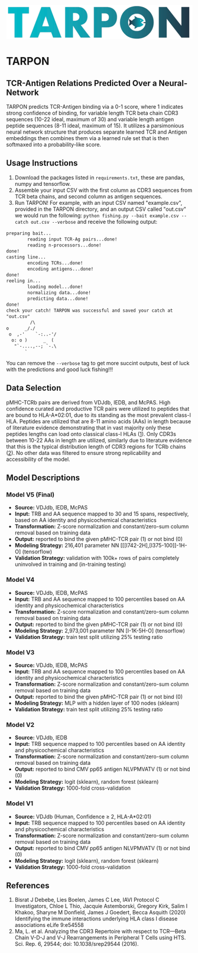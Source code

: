 ![Logo of the TARPON tool with TARPON written in big block letters colored in a blue to black gradient and a fish in the "O"](logo.png)
# TARPON
## TCR-Antigen Relations Predicted Over a Neural-Network
TARPON predicts TCR-Antigen binding via a 0-1 score, where 1 indicates strong confidence of binding, for variable length TCR beta chain CDR3 sequences (10-22 ideal, maximum of 30) and variable length antigen peptide sequences (8-11 ideal, maximum of 15). It utilizes a parsimonious neural network structure that produces separate learned TCR and Antigen embeddings then combines them via a learned rule set that is then softmaxed into a probability-like score.

## Usage Instructions
1. Download the packages listed in `requirements.txt`, these are pandas, numpy and tensorflow.
2. Assemble your input CSV with the first column as CDR3 sequences from TCR beta chains, and second column as antigen sequences. 
3. Run TARPON! For example, with an input CSV named "example.csv", provided in the TARPON directory, and an output CSV called "out.csv" we would run the following: `python fishing.py --bait example.csv --catch out.csv --verbose` and receive the following output:
```
preparing bait...
        reading input TCR-Ag pairs...done!
        reading n-processors...done!
done!
casting line...
        encoding TCRs...done!
        encoding antigens...done!
done!
reeling in...
        loading model...done!
        normalizing data...done!
        predicting data...done!
done!
check your catch! TARPON was successful and saved your catch at "out.csv"
         /\
o      _/./
 o  ,-'    `-:..-'/
  o: o )      _  (
   "`-....,--; `-.\
       `
```
You can remove the `--verbose` tag to get more succint outputs, best of luck with the predictions and good luck fishing!!!

## Data Selection
pMHC-TCRb pairs are derived from VDJdb, IEDB, and McPAS. High confidence curated and productive TCR pairs were utilized to peptides that are bound to HLA-A\*02:01, due to its standing as the most prevalent class-I HLA. Peptides are utilized that are 8-11 amino acids (AAs) in length because of literature evidence demonstrating that in vast majority only these peptides lengths can load onto classical class-I HLAs ([1](https://elifesciences.org/articles/54558)). Only CDR3s between 10-22 AAs in length are utilized, similarly due to literature evidence that this is the typical distribution length of CDR3 regions for TCRb chains ([2](https://nature.com/articles/srep29544)). No other data was filtered to ensure strong replicability and accessibility of the model.

## Model Descriptions
### Model V5 (Final)
- **Source:** VDJdb, IEDB, McPAS
- **Input:** TRB and AA sequence mapped to 30 and 15 spans, respectively, based on AA identity and physicochemical characteristics
- **Transformation:** Z-score normalization and constant/zero-sum column removal based on training data
- **Output:** reported to bind the given pMHC-TCR pair (1) or not bind (0)
- **Modeling Strategy:** 216,401 parameter NN \[\[\[I742-2H\],\[I375-100\]\]-1H-O\] (tensorflow)
- **Validation Strategy:** validation with 100k+ rows of pairs completely uninvolved in training and (in-training testing)

### Model V4
- **Source:** VDJdb, IEDB, McPAS
- **Input:** TRB and AA sequence mapped to 100 percentiles based on AA identity and physicochemical characteristics
- **Transformation:** Z-score normalization and constant/zero-sum column removal based on training data
- **Output:** reported to bind the given pMHC-TCR pair (1) or not bind (0)
- **Modeling Strategy:** 2,973,001 parameter NN \[I-1K-5H-O\] (tensorflow)
- **Validation Strategy:** train test split utilizing 25% testing ratio

### Model V3
- **Source:** VDJdb, IEDB, McPAS
- **Input:** TRB and AA sequence mapped to 100 percentiles based on AA identity and physicochemical characteristics
- **Transformation:** Z-score normalization and constant/zero-sum column removal based on training data
- **Output:** reported to bind the given pMHC-TCR pair (1) or not bind (0)
- **Modeling Strategy:** MLP with a hidden layer of 100 nodes (sklearn)
- **Validation Strategy:** train test split utilizing 25% testing ratio

### Model V2
- **Source:** VDJdb, IEDB
- **Input:** TRB sequence mapped to 100 percentiles based on AA identity and physicochemical characteristics
- **Transformation:** Z-score normalization and constant/zero-sum column removal based on training data
- **Output:** reported to bind CMV pp65 antigen NLVPMVATV (1) or not bind (0)
- **Modeling Strategy:** logit (sklearn), random forest (sklearn)
- **Validation Strategy:** 1000-fold cross-validation

### Model V1
- **Source:** VDJdb (Human, Confidence ≥ 2, HLA-A\*02:01)
- **Input:** TRB sequence mapped to 100 percentiles based on AA identity and physicochemical characteristics
- **Transformation:** Z-score normalization and constant/zero-sum column removal based on training data
- **Output:** reported to bind CMV pp65 antigen NLVPMVATV (1) or not bind (0)
- **Modeling Strategy:** logit (sklearn), random forest (sklearn)
- **Validation Strategy:** 1000-fold cross-validation

## References
1. Bisrat J Debebe, Lies Boelen, James C Lee, IAVI Protocol C Investigators, Chloe L Thio, Jacquie Astemborski, Gregory Kirk, Salim I Khakoo, Sharyne M Donfield, James J Goedert, Becca Asquith (2020) Identifying the immune interactions underlying HLA class I disease associations eLife 9:e54558
2. Ma, L. et al. Analyzing the CDR3 Repertoire with respect to TCR—Beta Chain V-D-J and V-J Rearrangements in Peripheral T Cells using HTS. Sci. Rep. 6, 29544; doi: 10.1038/srep29544 (2016).